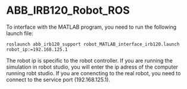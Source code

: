 # ABB_IRB120_Robot_ROS
To interface with the MATLAB program, you need to run the following launch file:

 `roslaunch abb_irb120_support robot_MATLAB_interface_irb120.launch robot_ip:=192.168.125.1`
 
The robot ip is specific to the robot controller. If you are running the simulation in robot studio, you will enter the ip adress of the computer running robt studio. If you are conencting to the real robot, you need to connect to the service port (192.168.125.1).
